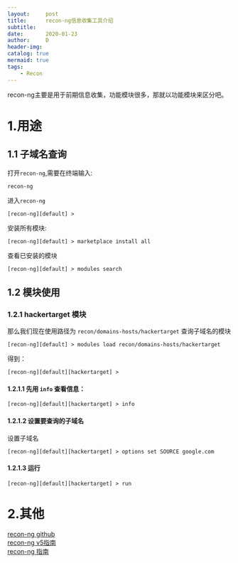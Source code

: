 ```yaml
---
layout:     post
title:      recon-ng信息收集工具介绍
subtitle:   
date:       2020-01-23
author:     D
header-img: 
catalog: true
mermaid: true
tags:
    - Recon
---
```

recon-ng主要是用于前期信息收集，功能模块很多，那就以功能模块来区分吧。
# 1.用途
## 1.1 子域名查询
打开`recon-ng`,需要在终端输入:
```
recon-ng
```
进入`recon-ng`
```
[recon-ng][default] >
```
安装所有模块:
```
[recon-ng][default] > marketplace install all
```
查看已安装的模块
```
[recon-ng][default] > modules search
```
## 1.2 模块使用
### 1.2.1 hackertarget 模块

那么我们现在使用路径为 `recon/domains-hosts/hackertarget` 查询子域名的模块
```
[recon-ng][default] > modules load recon/domains-hosts/hackertarget
```
得到：
```
[recon-ng][default][hackertarget] >
```
#### 1.2.1.1 先用 `info` 查看信息：
```
[recon-ng][default][hackertarget] > info
```
#### 1.2.1.2 设置要查询的子域名
设置子域名
```
[recon-ng][default][hackertarget] > options set SOURCE google.com
```
#### 1.2.1.3 运行
```
[recon-ng][default][hackertarget] > run
```
# 2.其他
[recon-ng github](https://github.com/lanmaster53/recon-ng)<br>
[recon-ng v5指南](https://geekwire.eu/recon-ng-v5-tutorial/)<br>
[recon-ng 指南](https://hackertarget.com/recon-ng-tutorial/)<br>




